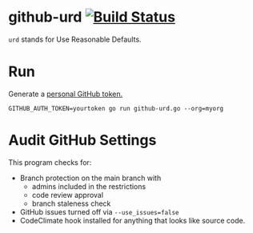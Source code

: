 # github-urd [![Build Status](https://travis-ci.org/cgeisser/github-urd.svg?branch=master)](https://travis-ci.org/cgeisser/github-urd)

`urd` stands for Use Reasonable Defaults.

# Run
Generate a [personal GitHub token.](https://github.com/settings/tokens)

```
GITHUB_AUTH_TOKEN=yourtoken go run github-urd.go --org=myorg
```
# Audit GitHub Settings

This program checks for:

- Branch protection on the main branch with
  - admins included in the restrictions
  - code review approval
  - branch staleness check
- GitHub issues turned off via `--use_issues=false`
- CodeClimate hook installed for anything that looks like source code.
